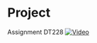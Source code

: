 # Project
Assignment DT228
[![Video](http://img.youtube.com/vi/my18Ic7CTx4/0.jpg)](http://www.youtube.com/watch?v=my18Ic7CTx4)